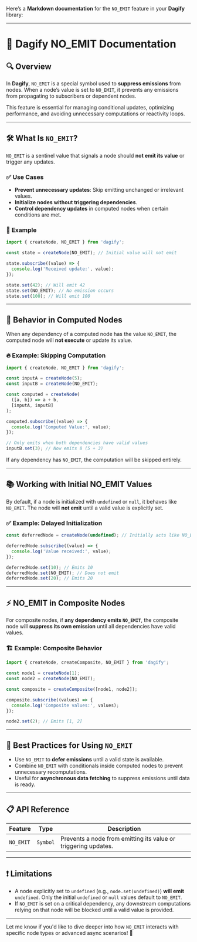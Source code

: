 Here’s a **Markdown documentation** for the `NO_EMIT` feature in your **Dagify** library:

---

# 🚫 **Dagify NO_EMIT Documentation**

## 🔍 **Overview**

In **Dagify**, `NO_EMIT` is a special symbol used to **suppress emissions** from nodes. When a node’s value is set to `NO_EMIT`, it prevents any emissions from propagating to subscribers or dependent nodes.

This feature is essential for managing conditional updates, optimizing performance, and avoiding unnecessary computations or reactivity loops.

---

## 🛠️ **What Is `NO_EMIT`?**

`NO_EMIT` is a sentinel value that signals a node should **not emit its value** or trigger any updates.

### ✅ **Use Cases**
- **Prevent unnecessary updates**: Skip emitting unchanged or irrelevant values.
- **Initialize nodes without triggering dependencies**.
- **Control dependency updates** in computed nodes when certain conditions are met.

### 📌 **Example**
```js
import { createNode, NO_EMIT } from 'dagify';

const state = createNode(NO_EMIT); // Initial value will not emit

state.subscribe((value) => {
  console.log('Received update:', value);
});

state.set(42); // Will emit 42
state.set(NO_EMIT); // No emission occurs
state.set(100); // Will emit 100
```

---

## 🚦 **Behavior in Computed Nodes**

When any dependency of a computed node has the value `NO_EMIT`, the computed node will **not execute** or update its value.

### 🔥 **Example: Skipping Computation**

```js
import { createNode, NO_EMIT } from 'dagify';

const inputA = createNode(5);
const inputB = createNode(NO_EMIT);

const computed = createNode(
  ([a, b]) => a + b,
  [inputA, inputB]
);

computed.subscribe((value) => {
  console.log('Computed Value:', value);
});

// Only emits when both dependencies have valid values
inputB.set(3); // Now emits 8 (5 + 3)
```

If any dependency has `NO_EMIT`, the computation will be skipped entirely.

---

## 📚 **Working with Initial NO_EMIT Values**

By default, if a node is initialized with `undefined` or `null`, it behaves like `NO_EMIT`. The node will **not emit** until a valid value is explicitly set.

### ✅ **Example: Delayed Initialization**

```js
const deferredNode = createNode(undefined); // Initially acts like NO_EMIT

deferredNode.subscribe((value) => {
  console.log('Value received:', value);
});

deferredNode.set(10); // Emits 10
deferredNode.set(NO_EMIT); // Does not emit
deferredNode.set(20); // Emits 20
```

---

## ⚡ **NO_EMIT in Composite Nodes**

For composite nodes, if **any dependency emits `NO_EMIT`**, the composite node will **suppress its own emission** until all dependencies have valid values.

### 🏗️ **Example: Composite Behavior**

```js
import { createNode, createComposite, NO_EMIT } from 'dagify';

const node1 = createNode(1);
const node2 = createNode(NO_EMIT);

const composite = createComposite([node1, node2]);

composite.subscribe((values) => {
  console.log('Composite values:', values);
});

node2.set(2); // Emits [1, 2]
```

---

## 🚀 **Best Practices for Using `NO_EMIT`**

- Use `NO_EMIT` to **defer emissions** until a valid state is available.
- Combine `NO_EMIT` with conditionals inside computed nodes to prevent unnecessary recomputations.
- Useful for **asynchronous data fetching** to suppress emissions until data is ready.

---

## 📋 **API Reference**

| Feature    | Type     | Description                                               |
|------------|----------|-----------------------------------------------------------|
| `NO_EMIT`  | `Symbol` | Prevents a node from emitting its value or triggering updates. |

---

## ❗ **Limitations**

- A node explicitly set to `undefined` (e.g., `node.set(undefined)`) **will emit** `undefined`. Only the initial `undefined` or `null` values default to `NO_EMIT`.
- If `NO_EMIT` is set on a critical dependency, any downstream computations relying on that node will be blocked until a valid value is provided.

---

Let me know if you'd like to dive deeper into how `NO_EMIT` interacts with specific node types or advanced async scenarios! 🚀
